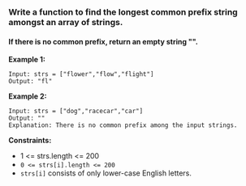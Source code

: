 ### Write a function to find the longest common prefix string amongst an array of strings.

#### If there is no common prefix, return an empty string "".

 
__Example 1:__
```
Input: strs = ["flower","flow","flight"]
Output: "fl"
```

__Example 2:__
```
Input: strs = ["dog","racecar","car"]
Output: ""
Explanation: There is no common prefix among the input strings.
```

__Constraints:__

* 1 <= strs.length <= 200
* `0 <= strs[i].length <= 200`
* `strs[i]` consists of only lower-case English letters.